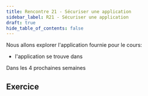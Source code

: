 ```yaml
---
title: Rencontre 21 - Sécuriser une application
sidebar_label: R21 - Sécuriser une application
draft: true
hide_table_of_contents: false
---
```


Nous allons explorer l'application fournie pour le cours:
- l'application se trouve dans 



Dans les 4 prochaines semaines




## Exercice


